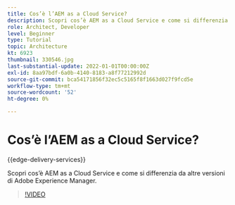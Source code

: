 ```yaml
---
title: Cos’è l’AEM as a Cloud Service?
description: Scopri cos’è AEM as a Cloud Service e come si differenzia da altre versioni di Adobe Experience Manager.
role: Architect, Developer
level: Beginner
type: Tutorial
topic: Architecture
kt: 6923
thumbnail: 330546.jpg
last-substantial-update: 2022-01-01T00:00:00Z
exl-id: 8aa97bdf-6a0b-4140-8183-a8f77212992d
source-git-commit: bca54171856f32ec5c5165f8f1663d027f9fcd5e
workflow-type: tm+mt
source-wordcount: '52'
ht-degree: 0%

---
```


# Cos’è l’AEM as a Cloud Service?

{{edge-delivery-services}}

Scopri cos’è AEM as a Cloud Service e come si differenzia da altre versioni di Adobe Experience Manager.

>[!VIDEO](https://video.tv.adobe.com/v/330546?quality=12&learn=on)
